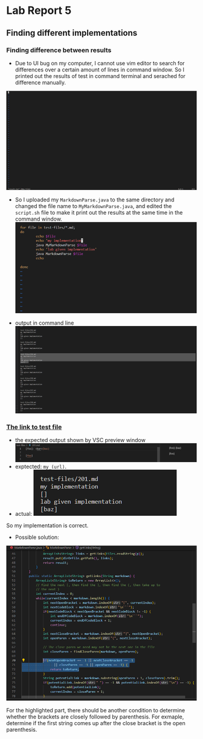 # Lab Report 5
## Finding different implementations

### Finding difference between results

- Due to UI bug on my computer, I cannot use vim editor to search for differences over a certain amount of lines in command window. So I printed out the results of test in command terminal and serached for difference manually.

![image](ui.png)

- So I uploaded my `MarkdownParse.java` to the same directory and changed the file name to `MyMarkdownParse.java`, and edited the `script.sh` file to make it print out the results at the same time in the command window. 
![image](script.png)

- output in command line
![image](test194.png)

### [The link to test file](https://github.com/nidhidhamnani/markdown-parser/blob/main/test-files/201.md)
- the expected output shown by VSC preview window
![image](test201.png)
 - exptected: `my_(url)`. 
- actual:
![image](actual.png)

So my implementation is correct. 

-  Possible solution:


![image](code.png)

For the highlighted part, there should be another condition to determine whether the brackets are closely followed by parenthesis. For exmaple, determine if the first string comes up after the close bracket is the open parenthesis.  






